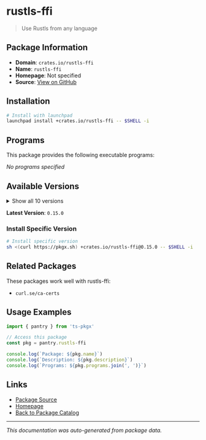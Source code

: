# rustls-ffi

> Use Rustls from any language

## Package Information

- **Domain**: `crates.io/rustls-ffi`
- **Name**: `rustls-ffi`
- **Homepage**: Not specified
- **Source**: [View on GitHub](https://github.com/pkgxdev/pantry/tree/main/projects/crates.io/rustls-ffi/package.yml)

## Installation

```bash
# Install with launchpad
launchpad install +crates.io/rustls-ffi -- $SHELL -i
```

## Programs

This package provides the following executable programs:

*No programs specified*

## Available Versions

<details>
<summary>Show all 10 versions</summary>

- `0.15.0`, `0.14.1`, `0.14.0`, `0.13.0`, `0.12.2`
- `0.12.1`, `0.12.0`, `0.11.0`, `0.10.0`, `0.9.1`

</details>

**Latest Version**: `0.15.0`

### Install Specific Version

```bash
# Install specific version
sh <(curl https://pkgx.sh) +crates.io/rustls-ffi@0.15.0 -- $SHELL -i
```

## Related Packages

These packages work well with rustls-ffi:

- `curl.se/ca-certs`

## Usage Examples

```typescript
import { pantry } from 'ts-pkgx'

// Access this package
const pkg = pantry.rustls-ffi

console.log(`Package: ${pkg.name}`)
console.log(`Description: ${pkg.description}`)
console.log(`Programs: ${pkg.programs.join(', ')}`)
```

## Links

- [Package Source](https://github.com/pkgxdev/pantry/tree/main/projects/crates.io/rustls-ffi/package.yml)
- [Homepage](#)
- [Back to Package Catalog](../package-catalog.md)

---

*This documentation was auto-generated from package data.*
